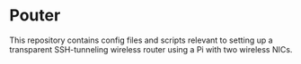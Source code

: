 # Pouter

This repository contains config files and scripts relevant to setting up a
transparent SSH-tunneling wireless router using a Pi with two wireless NICs.
